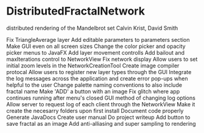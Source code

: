 # DistributedFractalNetwork
distributed rendering of the Mandelbrot set
Calvin Krist, David Smith


Fix TriangleAverage layer
Add editable parameters to parameters section
Make GUI even on all screen sizes
Change the color picker and opacity picker menus to JavaFX
Add layer movement controlls
Add bailout and maxIterations control to NetworkView
Fix network display
Allow users to set initial zoom levels in the NetworkCreationTool
Create image compiler protocal
Allow users to register new layer types through the GUI
Integrate the log messages across the application and create error pop-ups when helpful to the user
Change palette naming conventions to also include fractal name
Make 'ADD' a button with an image
Fix glitch where app continues running after menu's closed
GUI method of changing log options
Allow server to request log of each client through the NetworkView
Make it create the necesarry folders upon first install
Document code properly
Generate JavaDocs
Create user manual
Do project writeup
Add button to save fractal as an image
Add anti-alliasing and super sampling to rendering
